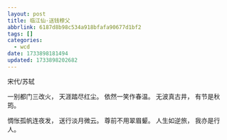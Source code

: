 ```yaml
---
layout: post
title: 临江仙·送钱穆父
abbrlink: 6187d8b98c534a918bfafa90677d1bf2
tags: []
categories:
  - wcd
date: 1733898181494
updated: 1733898202682
---
```


宋代/苏轼

一别都门三改火，
天涯踏尽红尘。
依然一笑作春温。
无波真古井，
有节是秋筠。

惆怅孤帆连夜发，
送行淡月微云。
尊前不用翠眉颦。
人生如逆旅，
我亦是行人。
